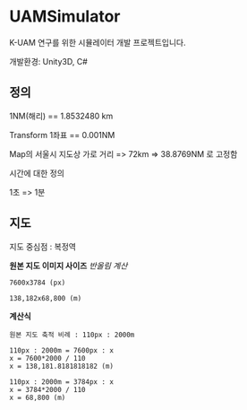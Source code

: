 # UAMSimulator
K-UAM 연구를 위한 시뮬레이터 개발 프로젝트입니다. 

개발환경: Unity3D, C#

## 정의


1NM(해리) == 1.8532480 km

Transform 1좌표 == 0.001NM

Map의 서울시 지도상 가로 거리 => 72km => 38.8769NM 로 고정함

시간에 대한 정의

1초 => 1분

## 지도

지도 중심점 : 복정역

**원본 지도 이미지 사이즈**
*반올림 계산*
```
7600x3784 (px)

138,182x68,800 (m)
```

**계산식**
```
원본 지도 축적 비례 : 110px : 2000m

110px : 2000m = 7600px : x
x = 7600*2000 / 110
x = 138,181.8181818182 (m)

110px : 2000m = 3784px : x
x = 3784*2000 / 110
x = 68,800 (m)
```












